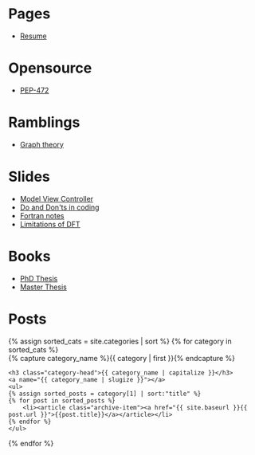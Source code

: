 # Pages

- [Resume](pages/resume.md)

# Opensource

- [PEP-472](https://www.python.org/dev/peps/pep-0472/)

# Ramblings

- [Graph theory](ramblings/graph_theory.md)

# Slides

- [Model View Controller](slides/model-view-controller/index.html)
- [Do and Don'ts in coding](slides/do_and_donts_in_coding/do_and_donts_in_coding.svg)
- [Fortran notes](slides/fortran/fortran.svg)
- [Limitations of DFT](slides/limitations_of_DFT/limitations_of_DFT.svg)

# Books

- [PhD Thesis](https://github.com/stefanoborini/thesis-PhD/blob/master/thesis-borini.pdf)
- [Master Thesis](https://github.com/stefanoborini/thesis-master/blob/master/borini-master-thesis.pdf)

# Posts

<div id="archives">
{% assign sorted_cats = site.categories | sort %}
{% for category in sorted_cats %}
  <div class="archive-group">
    {% capture category_name %}{{ category | first }}{% endcapture %}
    <div id="#{{ category_name | slugize }}"></div>
    <p></p>
    
    <h3 class="category-head">{{ category_name | capitalize }}</h3>
    <a name="{{ category_name | slugize }}"></a>
    <ul>
    {% assign sorted_posts = category[1] | sort:"title" %}
    {% for post in sorted_posts %}
        <li><article class="archive-item"><a href="{{ site.baseurl }}{{ post.url }}">{{post.title}}</a></article></li>
    {% endfor %}
    </ul>
  </div>
{% endfor %}
</div>

